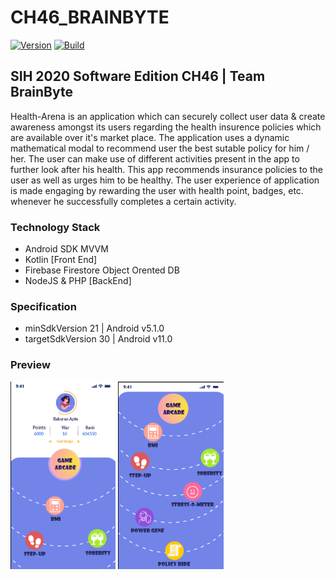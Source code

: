 # CH46_BRAINBYTE

[![Version](https://img.shields.io/badge/version-v1.0%20beta-blue)](https://github.com/adityam49/CH46_BRAINBYTE) [![Build](https://img.shields.io/badge/build-passing-brightgreen)](https://github.com/adityam49/CH46_BRAINBYTE)


## SIH 2020 Software Edition CH46 | Team BrainByte

Health-Arena is an application which can securely collect user data & create awareness amongst its users regarding the health insurence policies which are available over it's market place. The application uses a dynamic mathematical modal to recommend user the best sutable policy for him / her. The user can make use of different activities present in the app to further look after his health. This app recommends insurance policies to the user as well as urges him to be healthy. The user experience of application is made engaging by rewarding the user with health point, badges, etc. whenever he successfully completes a certain activity.

### Technology Stack
* Android SDK MVVM
* Kotlin [Front End]
* Firebase Firestore Object Orented DB
* NodeJS & PHP [BackEnd]

### Specification
* minSdkVersion 21 | Android v5.1.0
* targetSdkVersion 30 | Android v11.0

### Preview
<img src="preview/s1.png" height="300">
<img src="preview/s2.png" height="300">

